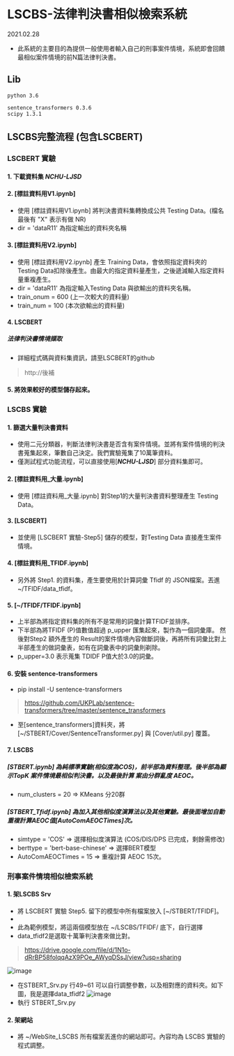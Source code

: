 # LSCBS-法律判決書相似檢索系統
2021.02.28

-   此系統的主要目的為提供一般使用者輸入自己的刑事案件情境，系統即會回饋最相似案件情境的前N篇法律判決書。

## Lib
```
python 3.6

sentence_transformers 0.3.6
scipy 1.3.1
```

## LSCBS完整流程 (包含LSCBERT)

### LSCBERT 實驗
#### 1. 下載資料集 _**NCHU-LJSD**_
#### 2. [標註資料用V1.ipynb]
-   使用 [標註資料用V1.ipynb] 將判決書資料集轉換成公共 Testing Data。(檔名最後有 "X" 表示有做 NR) 
-   dir = 'dataR11' 為指定輸出的資料夾名稱

#### 3. [標註資料用V2.ipynb]
-   使用 [標註資料用V2.ipynb] 產生 Training Data，會依照指定資料夾的Testing Data扣除後產生。由最大的指定資料量產生，之後遞減輸入指定資料量重複產生。
-   dir = 'dataR11' 為指定輸入Testing Data 與欲輸出的資料夾名稱。
-   train_onum = 600 (上一次較大的資料量)
-   train_num = 100 (本次欲輸出的資料量)

#### 4. LSCBERT
##### 法律判決書情境擷取
-   詳細程式碼與資料集資訊，請至LSCBERT的github
> http://後補

#### 5. 將效果較好的模型儲存起來。


### LSCBS 實驗
#### 1. 篩選大量判決書資料 
-   使用二元分類器，判斷法律判決書是否含有案件情境。並將有案件情境的判決書蒐集起來，筆數自己決定。我們實驗蒐集了10萬筆資料。
-   僅測試程式功能流程，可以直接使用[_**NCHU-LJSD**_] 部分資料集即可。
#### 2. [標註資料用_大量.ipynb] 
-   使用 [標註資料用_大量.ipynb] 對Step1的大量判決書資料整理產生 Testing Data。
#### 3. [LSCBERT]
-   並使用 [LSCBERT 實驗-Step5] 儲存的模型，對Testing Data 直接產生案件情境。
#### 4. [標註資料用_TFIDF.ipynb] 
-   另外將 Step1. 的資料集，產生要使用於計算詞彙 Tfidf 的 JSON檔案。丟進 ~/TFIDF/data_tfidf。
#### 5. [~/TFIDF/TFIDF.ipynb] 
-   上半部為將指定資料集的所有不是常用的詞彙計算TFIDF並排序。
-   下半部為將TFIDF (P)值數值超過 p_upper 匯集起來，製作為一個詞彙庫。
    然後對Step2 額外產生的 Result的案件情境內容做斷詞後，再將所有詞彙比對上半部產生的做詞彙表，如有在詞彙表中的詞彙則剃除。
-   p_upper=3.0 表示蒐集 TDIDF P值大於3.0的詞彙。
#### 6. 安裝 sentence-transformers 
-   pip install -U sentence-transformers
>   https://github.com/UKPLab/sentence-transformers/tree/master/sentence_transformers
-   至[sentence_transformers]資料夾，將[~/STBERT/Cover/SentenceTransformer.py] 與 [Cover/util.py] 覆蓋。
#### 7. LSCBS
#####   [STBERT.ipynb] 為純標準實驗(相似度為COS)，前半部為資料整理。後半部為顯示TopK 案件情境最相似判決書。以及最後計算 案由分群亂度 AEOC。
-   num_clusters = 20 => KMeans 分20群
#####   [STBERT_Tfidf.ipynb] 為加入其他相似度演算法以及其他實驗。最後面增加自動重複計算AEOC值[AutoComAEOCTimes]次。
-   simtype = 'COS' => 選擇相似度演算法 (COS/DIS/DPS 已完成，剩餘需修改)
-   berttype = 'bert-base-chinese' => 選擇BERT模型
-   AutoComAEOCTimes = 15 => 重複計算 AEOC 15次。

### 刑事案件情境相似檢索系統
#### 1. 架LSCBS Srv
-   將 LSCBERT 實驗 Step5. 留下的模型中所有檔案放入 [~/STBERT/TFIDF]。
-   
-   此為範例模型，將這兩個模型放在 ~/LSCBS/TFIDF/ 底下，自行選擇
-   data_tfidf2是選取十萬筆判決書來做比對。
> https://drive.google.com/file/d/1N1o-dRrBP58folqqAzX9POe_AWyqDSsJ/view?usp=sharing

![image](https://raw.githubusercontent.com/NCHU-NLU-Lab/LSCBS/main/ReadMe2.jpg)

-   在STBERT_Srv.py 行49~61 可以自行調整參數，以及相對應的資料夾。如下圖，我是選擇data_tfidf2
![image](https://raw.githubusercontent.com/NCHU-NLU-Lab/LSCBS/main/ReadMe3.jpg)
-   執行 STBERT_Srv.py
#### 2. 架網站
-   將 ~/WebSite_LSCBS 所有檔案丟進你的網站即可。內容均為 LSCBS 實驗的程式調整。
